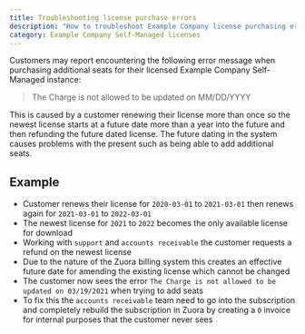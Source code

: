 ```yaml
---
title: Troubleshooting license purchase errors
description: "How to troubleshoot Example Company license purchasing errors"
category: Example Company Self-Managed licenses
---
```


Customers may report encountering the following error message when purchasing additional seats for their licensed Example Company Self-Managed instance:

> The Charge is not allowed to be updated on MM/DD/YYYY

This is caused by a customer renewing their license more than once so the newest license starts at a future date more than a year into the future and then refunding the future dated license.  The future dating in the system causes problems with the present such as being able to add additional seats.

## Example

- Customer renews their license for `2020-03-01` to `2021-03-01` then renews again for `2021-03-01` to `2022-03-01`
- The newest license for `2021` to `2022` becomes the only available license for download
- Working with `support` and `accounts receivable` the customer requests a refund on the newest license
- Due to the nature of the Zuora billing system this creates an effective future date for amending the existing license which cannot be changed
- The customer now sees the error `The Charge is not allowed to be updated on 03/19/2021` when trying to add seats
- To fix this the `accounts receivable` team need to go into the subscription and completely rebuild the subscription in Zuora by creating a `0` invoice for internal purposes that the customer never sees
